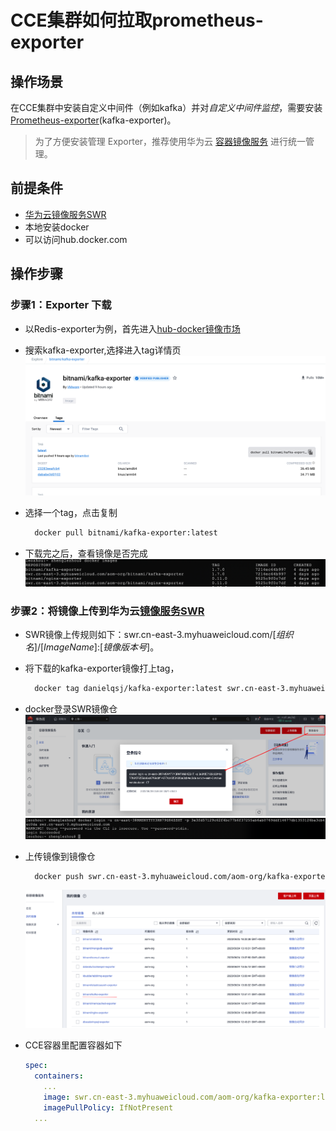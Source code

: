 # CCE集群如何拉取prometheus-exporter

## 操作场景

在CCE集群中安装自定义中间件（例如kafka）并对*自定义中间件监控*，需要安装[Prometheus-exporter](https://prometheus.io/docs/instrumenting/exporters/)(kafka-exporter)。

> 为了方便安装管理 Exporter，推荐使用华为云 [容器镜像服务](https://console.huaweicloud.com/swr) 进行统一管理。

## 前提条件

- [华为云镜像服务SWR](https://console.huaweicloud.com/swr)
- 本地安装docker
- 可以访问hub.docker.com

## 操作步骤

### 步骤1：Exporter 下载

- 以Redis-exporter为例，首先进入[hub-docker镜像市场](https://hub.docker.com/)
- 搜索kafka-exporter,选择进入tag详情页
![Alt text](images/image6.png)

- 选择一个tag，点击复制
  ```bash
    docker pull bitnami/kafka-exporter:latest
  ```
- 下载完之后，查看镜像是否完成
![Alt text](images/image7.png)

### 步骤2：将镜像上传到华为云[镜像服务SWR](https://console.huaweicloud.com/swr)

- SWR镜像上传规则如下：swr.cn-east-3.myhuaweicloud.com/[*组织名*]/[*ImageName*]:[*镜像版本号*]。

- 将下载的kafka-exporter镜像打上tag，

  ```bash
    docker tag danielqsj/kafka-exporter:latest swr.cn-east-3.myhuaweicloud.com/aom-org/kafka-exporter:latest
  ```

- docker登录SWR镜像仓
![Alt text](images/image8.png)
![Alt text](images/image9.png)

- 上传镜像到镜像仓

  ``` bash
    docker push swr.cn-east-3.myhuaweicloud.com/aom-org/kafka-exporter:latest
  ```
  ![Alt text](images/image10.png)

- CCE容器里配置容器如下

  ```yaml
  spec:
    containers:
      ...
      image: swr.cn-east-3.myhuaweicloud.com/aom-org/kafka-exporter:latest
      imagePullPolicy: IfNotPresent
    ...
  ```
